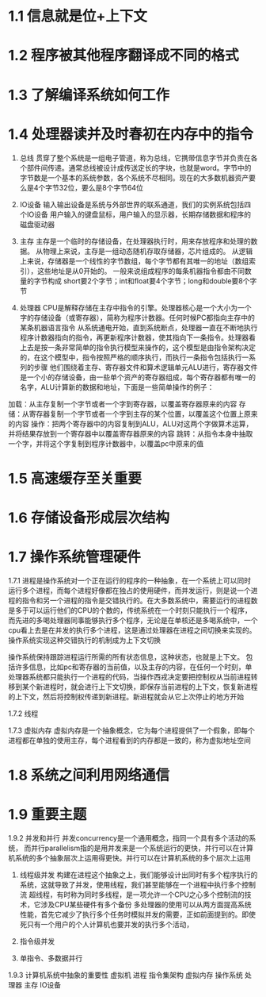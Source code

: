 # 1.1 信息就是位+上下文

# 1.2 程序被其他程序翻译成不同的格式

# 1.3 了解编译系统如何工作

# 1.4 处理器读并及时春初在内存中的指令

1. 总线
贯穿了整个系统是一组电子管道，称为总线，它携带信息字节并负责在各个部件间传递。通常总线被设计成传送定长的字块，也就是word。字节中的字节数是一个基本的系统参数，各个系统不尽相同。现在的大多数机器资产要么是4个字节32位，要么是8个字节64位

2. IO设备
输入输出设备是系统与外部世界的联系通道，我们的实例系统包括四个IO设备
用户输入的键盘鼠标，用户输入的显示器，长期存储数据和程序的磁盘驱动器

3. 主存
主存是一个临时的存储设备，在处理器执行时，用来存放程序和处理的数据。
从物理上来说，主存是一组动态随机存取存储器，芯片组成的。
从逻辑上来说，存储器是一个线性的字节数组，每个字节都有其唯一的地址（数组索引），这些地址是从0开始的。
一般来说组成程序的每条机器指令都由不同数量的字节构成
short要2个字节；int和float要4个字节；long和double要8个字节

4. 处理器
CPU是解释存储在主存中指令的引擎。处理器核心是一个大小为一个字的存储设备（或寄存器），简称为程序计数器。任何时候PC都指向主存中的某条机器语言指令
从系统通电开始，直到系统断点，处理器一直在不断地执行程序计数器指向的指令，再更新程序计数器，使其指向下一条指令。处理器看上去是按一条非常简单的指令执行模型来操作的，这个模型是由指令架构决定的，在这个模型中，指令按照严格的顺序执行，而执行一条指令包括执行一系列的步骤
他们围绕着主存、寄存器文件和算术逻辑单元ALU进行，寄存器文件是一个小的存储设备，由一些单个资产的寄存器组成，每个寄存器都有唯一的名字，ALU计算新的数据和地址，下面是一些简单操作的例子：

加载：从主存复制一个字节或者一个字到寄存器，以覆盖寄存器原来的内容
存储：从寄存器复制一个字节或者一个字到主存的某个位置，以覆盖这个位置上原来的内容
操作：把两个寄存器中的内容复制到ALU，ALU对这两个字做算术运算，并将结果存放到一个寄存器中以覆盖寄存器原来的内容
跳转：从指令本身中抽取一个字，并将这个字复制到程序计数器中，以覆盖pc中原来的值

# 1.5 高速缓存至关重要

# 1.6 存储设备形成层次结构

# 1.7 操作系统管理硬件
1.7.1 
进程是操作系统对一个正在运行的程序的一种抽象，在一个系统上可以同时运行多个进程，而每个进程好像都在独占的使用硬件，而并发运行，则是说一个进程的指令和另一个进程的指令是交错执行的。在大多数系统中，需要运行的进程数是多于可以运行他们的CPU的个数的，传统系统在一个时刻只能执行一个程序，而先进的多喝处理器同事能够执行多个程序，无论是在单核还是多喝系统中，一个cpu看上去是在并发的执行多个进程，这是通过处理器在进程之间切换来实现的。
操作系统实现这种交错执行的机制成为上下文切换

操作系统保持跟踪进程运行所需的所有状态信息，这种状态，也就是上下文。
包括许多信息，比如pc和寄存器的当前值，以及主存的内容，在任何一个时刻，单处理器系统都只能执行一个进程的代码，当操作西戎决定要把控制权从当前进程转移到某个新进程时，就会进行上下文切换，即保存当前进程的上下文，恢复新进程的上下文，然后将控制权传递到新进程。新进程就会从它上次停止的地方开始

1.7.2 线程

1.7.3 虚拟内存
虚拟内存是一个抽象概念，它为每个进程提供了一个假象，即每个进程都在单独的使用主存，每个进程看到的内存都是一致的，称为虚拟地址空间


# 1.8 系统之间利用网络通信

# 1.9 重要主题

1.9.2 并发和并行
并发concurrency是一个通用概念，指同一个具有多个活动的系统，
而并行parallelism指的是用并发来是一个系统运行的更快，并行可以在计算机系统的多个抽象层次上运用得更快。并行可以在计算机系统的多个层次上运用

1. 线程级并发
构建在进程这个抽象之上，我们能够设计出同时有多个程序执行的系统，这就导致了并发，使用线程，我们甚至能够在一个进程中执行多个控制流
超线程，有时称为同时多线程，是一项允许一个CPU之心多个控制流的技术，它涉及CPU某些硬件有多个备份
多处理器的使用可以从两方面提高系统性能，首先它减少了执行多个任务时模拟并发的需要，正如前面提到的。即使死只有一个用户的个人计算机也要并发的执行多个活动，
2. 指令级并发

3. 单指令、多数据并行

1.9.3 计算机系统中抽象的重要性
虚拟机
    进程
            指令集架构  虚拟内存
操作系统     处理器     主存    IO设备
